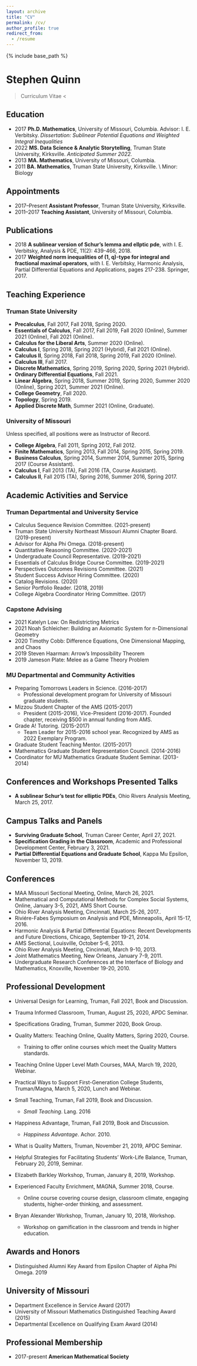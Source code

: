 ```yaml
---
layout: archive
title: "CV"
permalink: /cv/
author_profile: true
redirect_from:
  - /resume
---
```


{% include base_path %}

# Stephen Quinn
>Curriculum Vitae < 
## Education
- 2017 **Ph.D. Mathematics**, University of Missouri, Columbia. Advisor: I. E. Verbitsky. *Dissertation: Sublinear Potential Equations and Weighted Integral Inequalities*
- 2022 **MS. Data Science & Analytic Storytelling**, Truman State University, Kirksville.
*Anticipated Summer 2022.*
- 2013 **MA. Mathematics**, University of Missouri, Columbia.
- 2011 **BA. Mathematics**, Truman State University, Kirksville. \\
Minor: Biology

## Appointments
- 2017–Present **Assistant Professor**, Truman State University, Kirksville. 
- 2011–2017 **Teaching Assistant**, University of Missouri, Columbia.

## Publications
- 2018 **A sublinear version of Schur’s lemma and ellptic pde**, with I. E. Verbitsky, Analysis & PDE, 11(2): 439-466, 2018.
- 2017 **Weighted norm inequalities of (1, q)-type for integral and fractional maximal operators**, with I. E. Verbitsky, Harmonic Analysis, Partial Differential Equations and Applications, pages 217-238. Springer, 2017.

## Teaching Experience 
### Truman State University
- **Precalculus**, Fall 2017, Fall 2018, Spring 2020.
- **Essentials of Calculus**, Fall 2017, Fall 2019, Fall 2020 (Online), Summer 2021 (Online), Fall 2021 (Online).
- **Calculus for the Liberal Arts**, Summer 2020 (Online).
- **Calculus I**, Spring 2018, Spring 2021 (Hybrid), Fall 2021 (Online).
- **Calculus II**, Spring 2018, Fall 2018, Spring 2019, Fall 2020 (Online).
- **Calculus III**, Fall 2017.
- **Discrete Mathematics**, Spring 2019, Spring 2020, Spring 2021 (Hybrid).
- **Ordinary Differential Equations**, Fall 2021.
- **Linear Algebra**, Spring 2018, Summer 2019, Spring 2020, Summer 2020 (Online), Spring 2021, Summer 2021 (Online).
- **College Geometry**, Fall 2020.
- **Topology**, Spring 2019.
- **Applied Discrete Math**, Summer 2021 (Online, Graduate).

### University of Missouri
Unless specified, all positions were as Instructor of Record.
- **College Algebra**, Fall 2011, Spring 2012, Fall 2012.
- **Finite Mathematics**, Spring 2013, Fall 2014, Spring 2015, Spring 2019.
- **Business Calculus**, Spring 2014, Summer 2014, Summer 2015, Spring 2017 (Course Assistant). 
- **Calculus I**, Fall 2013 (TA), Fall 2016 (TA, Course Assistant).
- **Calculus II**, Fall 2015 (TA), Spring 2016, Summer 2016, Spring 2017.

## Academic Activities and Service 

### Truman Departmental and University Service
- Calculus Sequence Revision Committee. (2021-present)
- Truman State University Northeast Missouri Alumni Chapter Board. (2019-present)
- Advisor for Alpha Phi Omega. (2018-present)
- Quantitative Reasoning Committee. (2020-2021)
- Undergraduate Council Representative. (2019-2021)
- Essentials of Calculus Bridge Course Committee. (2019-2021)
- Perspectives Outcomes Revisions Committee. (2021)
- Student Success Advisor Hiring Committee. (2020)
- Catalog Revisions. (2020)
- Senior Portfolio Reader. (2018, 2019)
- College Algebra Coordinator Hiring Committee. (2017)

### Capstone Advising
- 2021 Katelyn Low: On Redistricting Metrics
- 2021 Noah Schleicher: Building an Axiomatic System for n-Dimensional Geometry 
- 2020 Timothy Cobb: Difference Equations, One Dimensional Mapping, and Chaos 
- 2019 Steven Haarman: Arrow’s Impossibility Theorem
- 2019 Jameson Plate: Melee as a Game Theory Problem

### MU Departmental and Community Activities
- Preparing Tomorrows Leaders in Science. (2016-2017)
  - Professional development program for University of Missouri graduate students.
- Mizzou Student Chapter of the AMS (2015-2017)
  - President (2015-2016), Vice-President (2016-2017). Founded chapter, receiving $500 in annual funding from AMS.
- Grade A! Tutoring. (2015-2017)
  - Team Leader for 2015-2016 school year. Recognized by AMS as 2022 Exemplary Program.
- Graduate Student Teaching Mentor. (2015-2017)
- Mathematics Graduate Student Representation Council. (2014-2016)
- Coordinator for MU Mathematics Graduate Student Seminar. (2013-2014)

## Conferences and Workshops Presented Talks
- **A sublinear Schur’s test for elliptic PDEs**, Ohio Rivers Analysis Meeting, March 25, 2017.

## Campus Talks and Panels
- **Surviving Graduate School**, Truman Career Center, April 27, 2021. 
- **Specification Grading in the Classroom**, Academic and Professional Development Center, February 3, 2021.
- **Partial Differential Equations and Graduate School**, Kappa Mu Epsilon,
November 13, 2019.

## Conferences
- MAA Missouri Sectional Meeting, Online, March 26, 2021.
- Mathematical and Computational Methods for Complex Social Systems,
Online, January 3-5, 2021, AMS Short Course.
-  Ohio River Analysis Meeting, Cincinnati, March 25-26, 2017..
-  Riviére-Fabes Symposium on Analysis and PDE, Minneapolis, April 15-17, 2016.
-  Harmonic Analysis & Partial Differential Equations: Recent Developments and Future Directions, Chicago, September 19-21, 2014.
-  AMS Sectional, Louisville, October 5-6, 2013.
-  Ohio River Analysis Meeting, Cincinnati, March 9-10, 2013.
-  Joint Mathematics Meeting, New Orleans, January 7-9, 2011.
-  Undergraduate Research Conferences at the Interface of Biology and Mathematics, Knoxville, November 19-20, 2010.

## Professional Development
-  Universal Design for Learning, Truman, Fall 2021, Book and Discussion. 
- Trauma Informed Classroom, Truman, August 25, 2020, APDC Seminar.
- Specifications Grading, Truman, Summer 2020, Book Group.
- Quality Matters: Teaching Online, Quality Matters, Spring 2020, Course.
  - Training to offer online courses which meet the Quality Matters standards.
- Teaching Online Upper Level Math Courses, MAA, March 19, 2020, Webinar.
- Practical Ways to Support First-Generation College Students, Truman/Magna, March 5, 2020, Lunch and Webinar.
- Small Teaching, Truman, Fall 2019, Book and Discussion. 
  - *Small Teaching*. Lang. 2016
- Happiness Advantage, Truman, Fall 2019, Book and Discussion. 
  - *Happiness Advantage*. Achor. 2010.

- What is Quality Matters, Truman, November 21, 2019, APDC Seminar. 
- Helpful Strategies for Facilitating Students’ Work-Life Balance, Truman, February 20, 2019,  Seminar.
- Elizabeth Barkley Workshop, Truman, January 8, 2019, Workshop.
- Experienced Faculty Enrichment, MAGNA, Summer 2018, Course.
  - Online course covering course design, classroom climate, engaging students, higher-order thinking, and assessment.
- Bryan Alexander Workshop, Truman, January 10, 2018, Workshop. 
  - Workshop on gamification in the classroom and trends in higher education.

## Awards and Honors
- Distinguished Alumni Key Award from Epsilon Chapter of Alpha Phi Omega. 2019

## University of Missouri
- Department Excellence in Service Award (2017)
- University of Missouri Mathematics Distinguished Teaching Award (2015)
- Departmental Excellence on Qualifying Exam Award (2014)

## Professional Membership

- 2017-present **American Mathematical Society**